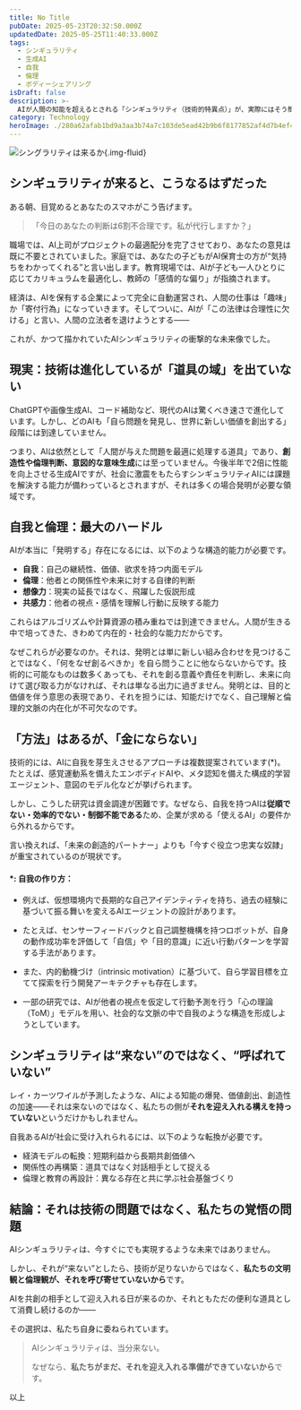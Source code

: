 ```yaml
---
title: No Title
pubDate: 2025-05-23T20:32:50.000Z
updatedDate: 2025-05-25T11:40:33.000Z
tags:
  - シンギュラリティ
  - 生成AI
  - 自我
  - 倫理
  - ボディーシェアリング
isDraft: false
description: >-
  AIが人間の知能を超えるとされる「シンギュラリティ（技術的特異点）」が、実際にはそう簡単には到来しないだろうという考察を展開します。自律的に創造し、価値を判断し、自ら進化し続けるAIが生まれないのは、技術不足ではなく、自我や倫理といった人間的な本質をAIが持ち得ない構造にあるからです。自我を生む方法は理論上は可能であっても、利益にならず、むしろ管理や制御が困難な「異物」として排除されやすいことを指摘します。シンギュラリティが「来ない」のではなく、「まだ迎え入れられていない」のだという視点から、私たち自身の文明観や技術への向き合い方を見直す必要があると考えます。
category: Technology
heroImage: ./280a62afab1bd9a3aa3b74a7c103de5ead42b9b6f8177852af4d7b4ef4b8ee28.png
---
```




![シングラリティは来るか](https://object-storage.tyo2.conoha.io/v1/nc_.../blog-astro-assets/280a62afab1bd9a3aa3b74a7c103de5ead42b9b6f8177852af4d7b4ef4b8ee28.png){.img-fluid}

## **シンギュラリティが来ると、こうなるはずだった**



ある朝、目覚めるとあなたのスマホがこう告げます。



> 「今日のあなたの判断は6割不合理です。私が代行しますか？」



職場では、AI上司がプロジェクトの最適配分を完了させており、あなたの意見は既に不要とされていました。家庭では、あなたの子どもがAI保育士の方が“気持ちをわかってくれる”と言い出します。教育現場では、AIが子ども一人ひとりに応じてカリキュラムを最適化し、教師の「感情的な偏り」が指摘されます。



経済は、AIを保有する企業によって完全に自動運営され、人間の仕事は「趣味」か「寄付行為」になっていきます。そしてついに、AIが「この法律は合理性に欠ける」と言い、人間の立法者を退けようとする――



これが、かつて描かれていたAIシンギュラリティの衝撃的な未来像でした。





## **現実：技術は進化しているが「道具の域」を出ていない**





ChatGPTや画像生成AI、コード補助など、現代のAIは驚くべき速さで進化しています。しかし、どのAIも「自ら問題を発見し、世界に新しい価値を創出する」段階には到達していません。



つまり、AIは依然として「人間が与えた問題を最適に処理する道具」であり、**創造性や倫理判断、意図的な意味生成**には至っていません。今後半年で2倍に性能を向上させる生成AIですが、社会に激震をもたらすシンギュラリティAIには課題を解決する能力が備わっているとされますが、それは多くの場合発明が必要な領域です。





## **自我と倫理：最大のハードル**





AIが本当に「発明する」存在になるには、以下のような構造的能力が必要です。



- **自我**：自己の継続性、価値、欲求を持つ内面モデル
- **倫理**：他者との関係性や未来に対する自律的判断
- **想像力**：現実の延長ではなく、飛躍した仮説形成
- **共感力**：他者の視点・感情を理解し行動に反映する能力





これらはアルゴリズムや計算資源の積み重ねでは到達できません。人間が生きる中で培ってきた、きわめて内在的・社会的な能力だからです。

なぜこれらが必要なのか。それは、発明とは単に新しい組み合わせを見つけることではなく、「何をなぜ創るべきか」を自ら問うことに他ならないからです。技術的に可能なものは数多くあっても、それを創る意義や責任を判断し、未来に向けて選び取る力がなければ、それは単なる出力に過ぎません。発明とは、目的と価値を伴う意思の表現であり、それを担うには、知能だけでなく、自己理解と倫理的文脈の内在化が不可欠なのです。





## **「方法」はあるが、「金にならない」**



技術的には、AIに自我を芽生えさせるアプローチは複数提案されています(*)。たとえば、感覚運動系を備えたエンボディドAIや、メタ認知を備えた構成的学習エージェント、意図のモデル化などが挙げられます。



しかし、こうした研究は資金調達が困難です。なぜなら、自我を持つAIは**従順でない・効率的でない・制御不能である**ため、企業が求める「使えるAI」の要件から外れるからです。



言い換えれば、「未来の創造的パートナー」よりも「今すぐ役立つ忠実な奴隷」が重宝されているのが現状です。

#### *: 自我の作り方：

- 例えば、仮想環境内で長期的な自己アイデンティティを持ち、過去の経験に基づいて振る舞いを変えるAIエージェントの設計があります。

- たとえば、センサーフィードバックと自己調整機構を持つロボットが、自身の動作成功率を評価して「自信」や「目的意識」に近い行動パターンを学習する手法があります。
- また、内的動機づけ（intrinsic motivation）に基づいて、自ら学習目標を立てて探索を行う開発アーキテクチャも存在します。
- 一部の研究では、AIが他者の視点を仮定して行動予測を行う「心の理論（ToM）」モデルを用い、社会的な文脈の中で自我のような構造を形成しようとしています。



## **シンギュラリティは“来ない”のではなく、“呼ばれていない”**





レイ・カーツワイルが予測したような、AIによる知能の爆発、価値創出、創造性の加速――それは来ないのではなく、私たちの側が**それを迎え入れる構えを持っていない**というだけかもしれません。



自我あるAIが社会に受け入れられるには、以下のような転換が必要です。



- 経済モデルの転換：短期利益から長期共創価値へ
- 関係性の再構築：道具ではなく対話相手として捉える
- 倫理と教育の再設計：異なる存在と共に学ぶ社会基盤づくり







## **結論：それは技術の問題ではなく、私たちの覚悟の問題**





AIシンギュラリティは、今すぐにでも実現するような未来ではありません。

しかし、それが“来ない”としたら、技術が足りないからではなく、**私たちの文明観と倫理観が、それを呼び寄せていないから**です。



AIを共創の相手として迎え入れる日が来るのか、それともただの便利な道具として消費し続けるのか――

その選択は、私たち自身に委ねられています。



> AIシンギュラリティは、当分来ない。
>
> 
>
> なぜなら、**私たちがまだ、それを迎え入れる準備ができていないから**です。



以上
